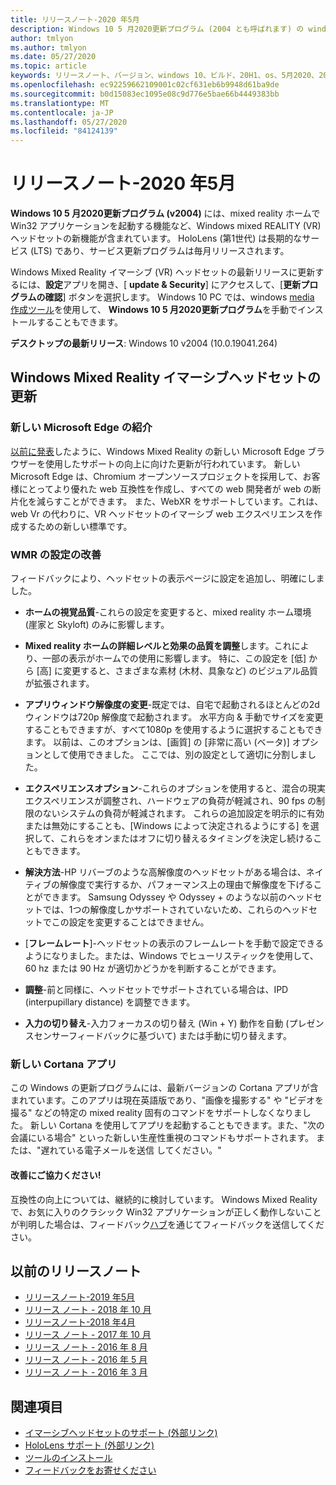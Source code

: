 ```yaml
---
title: リリースノート-2020 年5月
description: Windows 10 5 月2020更新プログラム (2004 とも呼ばれます) の windows Mixed Reality リリースノート。
author: tmlyon
ms.author: tmlyon
ms.date: 05/27/2020
ms.topic: article
keywords: リリースノート、バージョン、windows 10、ビルド、20H1、os、5月2020、2004
ms.openlocfilehash: ec92259662109001c02cf631eb6b9948d61ba9de
ms.sourcegitcommit: b0d15083ec1095e08c9d776e5bae66b4449383bb
ms.translationtype: MT
ms.contentlocale: ja-JP
ms.lasthandoff: 05/27/2020
ms.locfileid: "84124139"
---
```

# <a name="release-notes---may-2020"></a>リリースノート-2020 年5月

**Windows 10 5 月2020更新プログラム (v2004)** には、mixed reality ホームで Win32 アプリケーションを起動する機能など、Windows mixed REALITY (VR) ヘッドセットの新機能が含まれています。 HoloLens (第1世代) は長期的なサービス (LTS) であり、サービス更新プログラムは毎月リリースされます。

Windows Mixed Reality イマーシブ (VR) ヘッドセットの最新リリースに更新するには、**設定**アプリを開き、[ **update & Security**] にアクセスして、[**更新プログラムの確認**] ボタンを選択します。 Windows 10 PC では、windows [media 作成ツール](https://www.microsoft.com/software-download/windows10)を使用して、 **Windows 10 5 月2020更新プログラム**を手動でインストールすることもできます。

**デスクトップの最新リリース**: Windows 10 v2004 (10.0.19041.264)

## <a name="updates-for-windows-mixed-reality-immersive-headsets"></a>Windows Mixed Reality イマーシブヘッドセットの更新

### <a name="introducing-the-new-microsoft-edge"></a>新しい Microsoft Edge の紹介
[以前に発表](https://docs.microsoft.com/windows/mixed-reality/new-microsoft-edge)したように、Windows Mixed Reality の新しい Microsoft Edge ブラウザーを使用したサポートの向上に向けた更新が行われています。 新しい Microsoft Edge は、Chromium オープンソースプロジェクトを採用して、お客様にとってより優れた web 互換性を作成し、すべての web 開発者が web の断片化を減らすことができます。 また、WebXR をサポートしています。これは、web Vr の代わりに、VR ヘッドセットのイマーシブ web エクスペリエンスを作成するための新しい標準です。

### <a name="improved-settings-for-wmr"></a>WMR の設定の改善
フィードバックにより、ヘッドセットの表示ページに設定を追加し、明確にしました。

* **ホームの視覚品質**-これらの設定を変更すると、mixed reality ホーム環境 (崖家と Skyloft) のみに影響します。

* **Mixed reality ホームの詳細レベルと効果の品質を調整**します。これにより、一部の表示がホームでの使用に影響します。 特に、この設定を [低] から [高] に変更すると、さまざまな素材 (木材、具象など) のビジュアル品質が拡張されます。

* **アプリウィンドウ解像度の変更**-既定では、自宅で起動されるほとんどの2d ウィンドウは720p 解像度で起動されます。 水平方向 & 手動でサイズを変更することもできますが、すべて1080p を使用するように選択することもできます。 以前は、このオプションは、[画質] の [非常に高い (ベータ)] オプションとして使用できました。 ここでは、別の設定として適切に分割しました。

* **エクスペリエンスオプション**-これらのオプションを使用すると、混合の現実エクスペリエンスが調整され、ハードウェアの負荷が軽減され、90 fps の制限のないシステムの負荷が軽減されます。 これらの追加設定を明示的に有効または無効にすることも、[Windows によって決定されるようにする] を選択して、これらをオンまたはオフに切り替えるタイミングを決定し続けることもできます。

* **解決方法**-HP リバーブのような高解像度のヘッドセットがある場合は、ネイティブの解像度で実行するか、パフォーマンス上の理由で解像度を下げることができます。 Samsung Odyssey や Odyssey + のような以前のヘッドセットでは、1つの解像度しかサポートされていないため、これらのヘッドセットでこの設定を変更することはできません。

* [**フレームレート**]-ヘッドセットの表示のフレームレートを手動で設定できるようになりました。または、Windows でヒューリスティックを使用して、60 hz または 90 Hz が適切かどうかを判断することができます。

* **調整**-前と同様に、ヘッドセットでサポートされている場合は、IPD (interpupillary distance) を調整できます。

* **入力の切り替え**-入力フォーカスの切り替え (Win + Y) 動作を自動 (プレゼンスセンサーフィードバックに基づいて) または手動に切り替えます。

### <a name="new-cortana-app"></a>新しい Cortana アプリ
この Windows の更新プログラムには、最新バージョンの Cortana アプリが含まれています。このアプリは現在英語版であり、"画像を撮影する" や "ビデオを撮る" などの特定の mixed reality 固有のコマンドをサポートしなくなりました。 新しい Cortana を使用してアプリを起動することもできます。また、"次の会議にいる場合" といった新しい生産性重視のコマンドもサポートされます。 または、"遅れている電子メールを送信 <name> してください。"

#### <a name="please-help-us-improve"></a>改善にご協力ください!
互換性の向上については、継続的に検討しています。  Windows Mixed Reality で、お気に入りのクラシック Win32 アプリケーションが正しく動作しないことが判明した場合は、フィードバック[ハブ](https://support.microsoft.com//help/4021566/windows-10-send-feedback-to-microsoft-with-feedback-hub)を通じてフィードバックを送信してください。

## <a name="prior-release-notes"></a>以前のリリースノート

* [リリースノート-2019 年5月](release-notes-may-2019.md)
* [リリース ノート - 2018 年 10 月](release-notes-october-2018.md)
* [リリースノート-2018 年4月](release-notes-april-2018.md)
* [リリース ノート - 2017 年 10 月](release-notes-october-2017.md)
* [リリース ノート - 2016 年 8 月](release-notes-august-2016.md)
* [リリース ノート - 2016 年 5 月](release-notes-may-2016.md)
* [リリース ノート - 2016 年 3 月](release-notes-march-2016.md)

## <a name="see-also"></a>関連項目
* [イマーシブヘッドセットのサポート (外部リンク)](https://docs.microsoft.com/windows/mixed-reality/enthusiast-guide/troubleshooting-windows-mixed-reality)
* [HoloLens サポート (外部リンク)](https://support.microsoft.com/products/hololens)
* [ツールのインストール](install-the-tools.md)
* [フィードバックをお寄せください](give-us-feedback.md)
